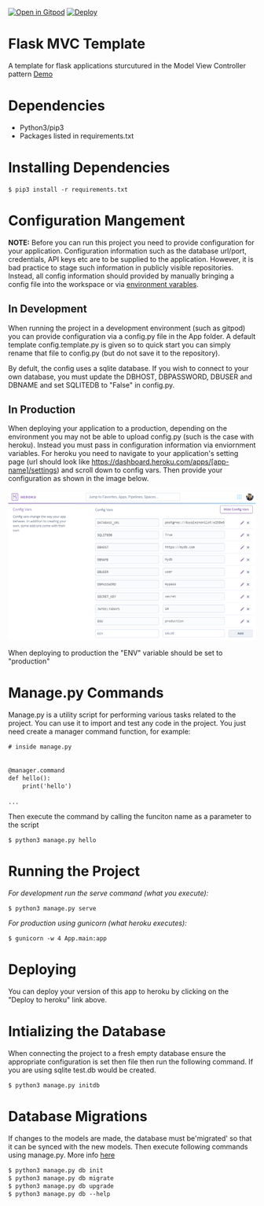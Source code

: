 [![Open in Gitpod](https://gitpod.io/button/open-in-gitpod.svg)](https://gitpod.io/https://github.com/firepenguindisopanda/flaskmvc)
[![Deploy](https://www.herokucdn.com/deploy/button.svg)](https://heroku.com/deploy)

# Flask MVC Template
A template for flask applications sturcutured in the Model View Controller pattern [Demo](https://dcit-flaskmvc.herokuapp.com/)


# Dependencies
* Python3/pip3
* Packages listed in requirements.txt

# Installing Dependencies
```
$ pip3 install -r requirements.txt
```

# Configuration Mangement

**NOTE:** Before you can run this project you need to provide configuration for your application.
Configuration information such as the database url/port, credentials, API keys etc are to be supplied to the application. 
However, it is bad practice to stage such information in publicly visible repositories.
Instead, all config information should provided by manually bringing a config file into the workspace or via [environment varables](https://linuxize.com/post/how-to-set-and-list-environment-variables-in-linux/).

## In Development

When running the project in a development environment (such as gitpod) you can provide configuration via a config.py file in the App folder.
A default template config.template.py is given so to quick start you can simply rename that file to config.py (but do not save it to the repository).

By defult, the config uses a sqlite database. If you wish to connect to your own database, you must update the DBHOST, DBPASSWORD, DBUSER and DBNAME and set SQLITEDB to "False" in config.py.

## In Production

When deploying your application to a production, depending on the environment you may not be able to upload config.py (such is the case with heroku). Instead you must pass
in configuration information via enviornment variables. For heroku you need to navigate to your application's setting page (url should look like https://dashboard.heroku.com/apps/[app-name]/settings) and scroll down to config vars.
Then provide your configuration as shown in the image below. 

![heroku screenshot](images/fig1.png)

When deploying to production the "ENV" variable should be set to "production"

# Manage.py Commands

Manage.py is a utility script for performing various tasks related to the project. You can use it to import and test any code in the project. 
You just need create a manager command function, for example:

```
# inside manage.py


@manager.command
def hello():
    print('hello')

...    
```

Then execute the command by calling the funciton name as a parameter to the script

```
$ python3 manage.py hello
```


# Running the Project

_For development run the serve command (what you execute):_
```
$ python3 manage.py serve
```
_For production using gunicorn (what heroku executes):_
```
$ gunicorn -w 4 App.main:app
```

# Deploying
You can deploy your version of this app to heroku by clicking on the "Deploy to heroku" link above.

# Intializing the Database
When connecting the project to a fresh empty database ensure the appropriate configuration is set then file then run the following command. If you are using sqlite test.db would be created.
```
$ python3 manage.py initdb
```

# Database Migrations
If changes to the models are made, the database must be'migrated' so that it can be synced with the new models.
Then execute following commands using manage.py. More info [here](https://flask-migrate.readthedocs.io/en/latest/)

```
$ python3 manage.py db init
$ python3 manage.py db migrate
$ python3 manage.py db upgrade
$ python3 manage.py db --help
```
